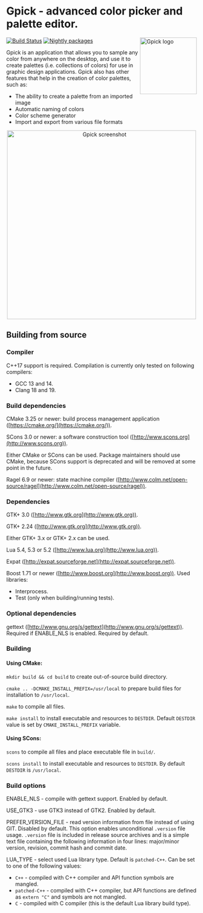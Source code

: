 # Gpick - advanced color picker and palette editor.

<img src="../../wiki/images/logo.png" align="right" alt="Gpick logo" width="150" height="150" />

[![Build Status](https://dev.azure.com/thezbyg/Gpick/_apis/build/status/thezbyg.gpick?branchName=master)](https://dev.azure.com/thezbyg/Gpick/_build/latest?definitionId=1&branchName=master) [![Nightly packages](../../wiki/images/nightly.svg)](https://dev.azure.com/thezbyg/Gpick/_build/latest?definitionId=4&branchName=master)

Gpick is an application that allows you to sample any color from anywhere on the desktop, and use it to create palettes (i.e. collections of colors) for use in graphic design applications. Gpick also has other features that help in the creation of color palettes, such as:

* The ability to create a palette from an imported image
* Automatic naming of colors
* Color scheme generator
* Import and export from various file formats

<p align="center">
<img src="../../wiki/images/readme-screenshot.png" alt="Gpick screenshot" width="500" />
</p>

## Building from source



### Compiler

C++17 support is required. Compilation is currently only tested on following compilers:

 * GCC 13 and 14.
 * Clang 18 and 19.

### Build dependencies

CMake 3.25 or newer: build process management application ([https://cmake.org/](https://cmake.org/)).

SCons 3.0 or newer: a software construction tool ([http://www.scons.org](http://www.scons.org)).

Either CMake or SCons can be used. Package maintainers should use CMake, because SCons support is deprecated and will be removed at some point in the future.

Ragel 6.9 or newer: state machine compiler ([http://www.colm.net/open-source/ragel](http://www.colm.net/open-source/ragel)).

### Dependencies

GTK+ 3.0 ([http://www.gtk.org](http://www.gtk.org)).

GTK+ 2.24 ([http://www.gtk.org](http://www.gtk.org)).

Either GTK+ 3.x or GTK+ 2.x can be used.

Lua 5.4, 5.3 or 5.2 ([http://www.lua.org](http://www.lua.org)).

Expat ([http://expat.sourceforge.net](http://expat.sourceforge.net)).

Boost 1.71 or newer ([http://www.boost.org](http://www.boost.org)).
Used libraries:

 * Interprocess.
 * Test (only when building/running tests).

### Optional dependencies

gettext ([http://www.gnu.org/s/gettext](http://www.gnu.org/s/gettext)). Required if ENABLE\_NLS is enabled. Required by default.

### Building

#### Using CMake:

`mkdir build && cd build` to create out-of-source build directory.

`cmake .. -DCMAKE_INSTALL_PREFIX=/usr/local` to prepare build files for installation to `/usr/local`.

`make` to compile all files.

`make install` to install executable and resources to `DESTDIR`. Default `DESTDIR` value is set by `CMAKE_INSTALL_PREFIX` variable.

#### Using SCons:

`scons` to compile all files and place executable file in `build/`.

`scons install` to install executable and resources to `DESTDIR`. By default `DESTDIR` is `/usr/local`.

### Build options

ENABLE\_NLS - compile with gettext support. Enabled by default.

USE\_GTK3 - use GTK3 instead of GTK2. Enabled by default.

PREFER\_VERSION\_FILE - read version information from file instead of using GIT. Disabled by default. This option enables unconditional `.version` file usage. `.version` file is included in release source archives and is a simple text file containing the following information in four lines: major/minor version, revision, commit hash and commit date.

LUA\_TYPE - select used Lua library type. Default is `patched-C++`. Can be set to one of the following values:

 * `C++` - compiled with C++ compiler and API function symbols are mangled.
 * `patched-C++` - compiled with C++ compiler, but API functions are defined as `extern "C"` and symbols are not mangled.
 * `C` - compiled with C compiler (this is the default Lua library build type).

